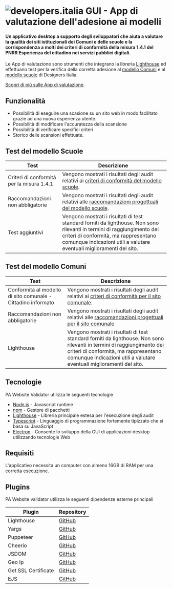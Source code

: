 # ![developers.italia](https://avatars1.githubusercontent.com/u/15377824?s=36&v=4 "developers.italia") GUI - App di valutazione dell'adesione ai modelli

#### Un applicativo desktop a supporto degli sviluppatori che aiuta a valutare la qualità dei siti istituzionali dei Comuni e delle scuole e la corrispondenza a molti dei criteri di conformità della misura 1.4.1 del PNRR Esperienza del cittadino nei servizi pubblici digitali.

Le App di valutazione sono strumenti che integrano la libreria [Lighthouse][lighthouse] ed effettuano test per la verifica della corretta adesione al [modello Comuni][modello-comuni] e al [modello scuole][modello-scuole] di Designers Italia.

[Scopri di più sulle App di valutazione][docs-app-valutazione].

## Funzionalità

- Possibilità di eseguire una scasione su un sito web in modo facilitato grazie ad una nuova esperienza utente.
- Possibilità di modificare l'accuratezza della scansione
- Possibilità di verificare specifici criteri
- Storico delle scansioni effettuate.

## Test del modello Scuole

| Test                                      | Descrizione                                                                                                                                                                                                                                     |
| ----------------------------------------- | ----------------------------------------------------------------------------------------------------------------------------------------------------------------------------------------------------------------------------------------------- |
| Criteri di conformità per la misura 1.4.1 | Vengono mostrati i risultati degli audit relativi ai [criteri di conformità del modello scuole](https://docs.italia.it/italia/designers-italia/design-scuole-docs/it/versione-corrente/conformita-modello-scuola.html).                         |
| Raccomandazioni non abbligatorie          | Vengono mostrati i risultati degli audit relativi alle [raccomandazioni progettuali del modello scuole](https://docs.italia.it/italia/designers-italia/design-scuole-docs/it/versione-corrente/conformita-modello-scuola.html#raccomandazioni). |
| Test aggiuntivi                           | Vengono mostrati i risultati di test standard forniti da lighthouse. Non sono rilevanti in termini di raggiungimento dei criteri di conformità, ma rappresentano comunque indicazioni utili a valutare eventuali miglioramenti del sito.        |

## Test del modello Comuni

| Test                                                         | Descrizione                                                                                                                                                                                                                                               |
| ------------------------------------------------------------ | --------------------------------------------------------------------------------------------------------------------------------------------------------------------------------------------------------------------------------------------------------- |
| Conformità al modello di sito comunale - Cittadino informato | Vengono mostrati i risultati degli audit relativi ai [criteri di conformità per il sito comunale](https://docs.italia.it/italia/designers-italia/design-comuni-docs/it/versione-corrente/conformita/conformita-modello-sito.html).                        |
| Raccomandazioni non abbligatorie                             | Vengono mostrati i risultati degli audit relativi alle [raccomandazioni progettuali per il sito comunale](https://docs.italia.it/italia/designers-italia/design-comuni-docs/it/versione-corrente/conformita/conformita-modello-sito.html#raccomandazioni) |
| Lighthouse                                                   | Vengono mostrati i risultati di test standard forniti da lighthouse. Non sono rilevanti in termini di raggiungimento dei criteri di conformità, ma rappresentano comunque indicazioni utili a valutare eventuali miglioramenti del sito.                  |

## Tecnologie

PA Website Validator utilizza le seguenti tecnologie

- [Node.js] - Javascript runtime
- [npm] - Gestore di pacchetti
- [Lighthouse] - Libreria principale estesa per l'esecuzione degli audit
- [Typescript] - Linguaggio di programmazione fortemente tipizzato che si basa su JavaScript
- [Electron] - Consente lo sviluppo della GUI di applicazioni desktop utilizzando tecnologie Web

## Requisiti

L'applicativo necessita un computer con almeno 16GB di RAM per una corretta esecuzione.

## Plugins

PA Website validator utilizza le seguenti dipendenze esterne principali

| Plugin              | Repository                        |
| ------------------- | --------------------------------- |
| Lighthouse          | [GitHub][lighthouse-url]          |
| Yargs               | [GitHub][yargs-url]               |
| Puppeteer           | [GitHub][puppeteer-url]           |
| Cheerio             | [GitHub][cheerio-url]             |
| JSDOM               | [GitHub][jsdom-url]               |
| Geo Ip              | [GitHub][geoip-url]               |
| Get SSL Certificate | [GitHub][get-ssl-certificate-url] |
| EJS                 | [GitHub][get-ejs]                 |

[lighthouse]: https://www.npmjs.com/package/lighthouse
[node.js]: http://nodejs.org
[npm]: https://www.npmjs.com/
[typescript]: https://www.typescriptlang.org/
[Electron]: https://www.electronjs.org/
[yargs-url]: https://github.com/yargs/yargs
[lighthouse-url]: https://github.com/GoogleChrome/lighthouse
[puppeteer-url]: https://github.com/puppeteer/puppeteer
[cheerio-url]: https://github.com/cheeriojs/cheerio
[jsdom-url]: https://github.com/jsdom/jsdom
[geoip-url]: https://github.com/geoip-lite/node-geoip
[get-ssl-certificate-url]: https://github.com/johncrisostomo/get-ssl-certificate
[modello-comuni]: https://designers.italia.it/modello/comuni
[modello-scuole]: https://designers.italia.it/modello/scuole
[docs-app-valutazione]: https://docs.italia.it/italia/designers-italia/app-valutazione-modelli-docs
[verifica-scuole]: https://docs.italia.it/italia/designers-italia/app-valutazione-modelli-docs/it/versione-attuale/requisiti-e-modalita-verifica-scuole.html
[verifica-comuni]: https://docs.italia.it/italia/designers-italia/app-valutazione-modelli-docs/it/versione-attuale/requisiti-e-modalita-verifica-comuni.html
[codici-http]: https://it.wikipedia.org/wiki/Codici_di_stato_HTTP
[get-ejs]: https://github.com/mde/ejs
